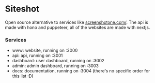 # Siteshot

Open source alternative to services like [screenshotone.com/](https://screenshotone.com/). The api is made with hono and puppeteer, all of the websites are made with nextjs.

### Services
- www: website, running on :3000
- api: api, running on :3001
- dashboard: user dashboard, running on :3002
- admin: admin dashboard, running on :3003
- docs: documentation, running on :3004
(there's no specific order for this list :D)

